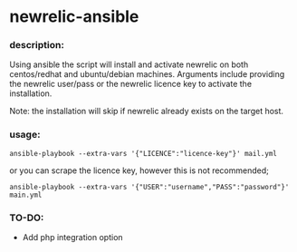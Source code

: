 # newrelic-ansible

### description:

Using ansible the script will install and activate newrelic on both centos/redhat and ubuntu/debian machines. Arguments include providing the newrelic user/pass or the newrelic licence key to activate the installation.

Note: the installation will skip if newrelic already exists on the target host.

### usage: 
```
ansible-playbook --extra-vars '{"LICENCE":"licence-key"}' mail.yml
```
or you can scrape the licence key, however this is not recommended;
```
ansible-playbook --extra-vars '{"USER":"username","PASS":"password"}' main.yml
```
### TO-DO:

* Add php integration option
